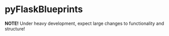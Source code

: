 # pyFlaskBlueprints

**NOTE!** Under heavy development, expect large changes to functionality and structure!
